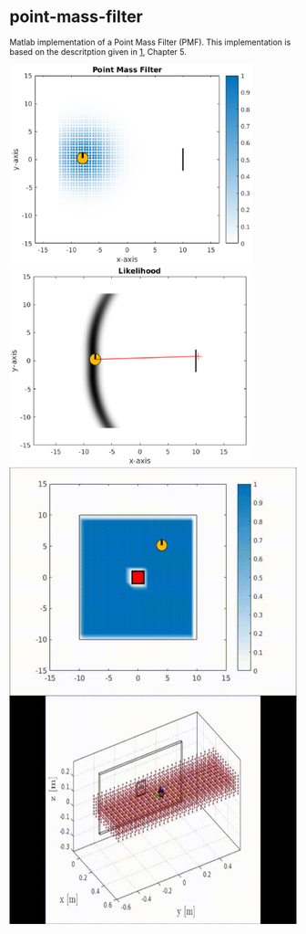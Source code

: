 # point-mass-filter

Matlab implementation of a Point Mass Filter (PMF). This implementation is based on the 
descritption given in [1](http://www.control.isy.liu.se/research/reports/Ph.D.Thesis/PhD579.pdf), Chapter 5.

<img src="./docs/pmf_2D_example1.png" alt="Example1_pmf" height="350" >
<img src="./docs/likelihood.png"      alt="Example1_lik" height="350">

<center>
<img src="./docs/blue_search.gif"  alt="Example2" height="400" align="middle">
</center>

<center>
<img src="./docs/search_1_side.gif" alt="Example3" height="400" align="middle">
</center>
